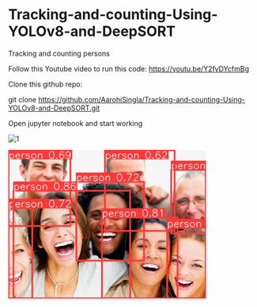 # Tracking-and-counting-Using-YOLOv8-and-DeepSORT
Tracking and counting persons



Follow this Youtube video to run this code: https://youtu.be/Y2fyDYcfmBg

Clone this github repo: 

git clone https://github.com/AarohiSingla/Tracking-and-counting-Using-YOLOv8-and-DeepSORT.git

Open jupyter notebook and start working


![1](https://github.com/AarohiSingla/Tracking-and-counting-Using-YOLOv8-and-DeepSORT/assets/60029146/a1057b86-fcd7-412c-b7b0-583101cf91b6)

![2](https://github.com/Aleksandr62aa/Object_Tracking_DeepSORT_YOLOv8/blob/main/Persons.jpg)




